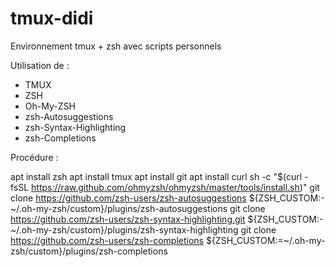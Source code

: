 # tmux-didi
Environnement tmux + zsh avec scripts personnels

Utilisation de :

- TMUX
- ZSH
- Oh-My-ZSH
- zsh-Autosuggestions
- zsh-Syntax-Highlighting
- zsh-Completions


Procédure :

apt install zsh
apt install tmux
apt install git
apt install curl
sh -c "$(curl -fsSL https://raw.github.com/ohmyzsh/ohmyzsh/master/tools/install.sh)"
git clone https://github.com/zsh-users/zsh-autosuggestions ${ZSH_CUSTOM:-~/.oh-my-zsh/custom}/plugins/zsh-autosuggestions
git clone https://github.com/zsh-users/zsh-syntax-highlighting.git ${ZSH_CUSTOM:-~/.oh-my-zsh/custom}/plugins/zsh-syntax-highlighting
git clone https://github.com/zsh-users/zsh-completions ${ZSH_CUSTOM:=~/.oh-my-zsh/custom}/plugins/zsh-completions